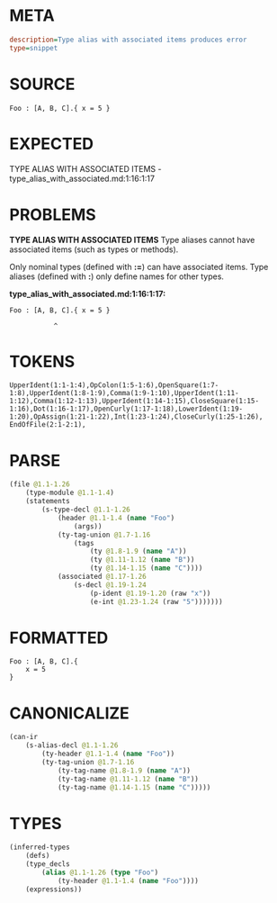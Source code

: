 # META
~~~ini
description=Type alias with associated items produces error
type=snippet
~~~
# SOURCE
~~~roc
Foo : [A, B, C].{ x = 5 }
~~~
# EXPECTED
TYPE ALIAS WITH ASSOCIATED ITEMS - type_alias_with_associated.md:1:16:1:17
# PROBLEMS
**TYPE ALIAS WITH ASSOCIATED ITEMS**
Type aliases cannot have associated items (such as types or methods).

Only nominal types (defined with **:=**) can have associated items. Type aliases (defined with **:**) only define names for other types.

**type_alias_with_associated.md:1:16:1:17:**
```roc
Foo : [A, B, C].{ x = 5 }
```
               ^


# TOKENS
~~~zig
UpperIdent(1:1-1:4),OpColon(1:5-1:6),OpenSquare(1:7-1:8),UpperIdent(1:8-1:9),Comma(1:9-1:10),UpperIdent(1:11-1:12),Comma(1:12-1:13),UpperIdent(1:14-1:15),CloseSquare(1:15-1:16),Dot(1:16-1:17),OpenCurly(1:17-1:18),LowerIdent(1:19-1:20),OpAssign(1:21-1:22),Int(1:23-1:24),CloseCurly(1:25-1:26),
EndOfFile(2:1-2:1),
~~~
# PARSE
~~~clojure
(file @1.1-1.26
	(type-module @1.1-1.4)
	(statements
		(s-type-decl @1.1-1.26
			(header @1.1-1.4 (name "Foo")
				(args))
			(ty-tag-union @1.7-1.16
				(tags
					(ty @1.8-1.9 (name "A"))
					(ty @1.11-1.12 (name "B"))
					(ty @1.14-1.15 (name "C"))))
			(associated @1.17-1.26
				(s-decl @1.19-1.24
					(p-ident @1.19-1.20 (raw "x"))
					(e-int @1.23-1.24 (raw "5")))))))
~~~
# FORMATTED
~~~roc
Foo : [A, B, C].{
	x = 5
}
~~~
# CANONICALIZE
~~~clojure
(can-ir
	(s-alias-decl @1.1-1.26
		(ty-header @1.1-1.4 (name "Foo"))
		(ty-tag-union @1.7-1.16
			(ty-tag-name @1.8-1.9 (name "A"))
			(ty-tag-name @1.11-1.12 (name "B"))
			(ty-tag-name @1.14-1.15 (name "C")))))
~~~
# TYPES
~~~clojure
(inferred-types
	(defs)
	(type_decls
		(alias @1.1-1.26 (type "Foo")
			(ty-header @1.1-1.4 (name "Foo"))))
	(expressions))
~~~
